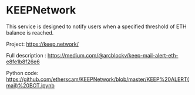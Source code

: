 # KEEPNetwork

This service is designed to notify users when a specified threshold of ETH balance is reached.

Project: https://keep.network/

Full description : https://medium.com/@arcblockv/keep-mail-alert-eth-e8fe1b8f26e6

Python code: https://github.com/etherscam/KEEPNetwork/blob/master/KEEP%20ALERT(mail)%20BOT.ipynb

